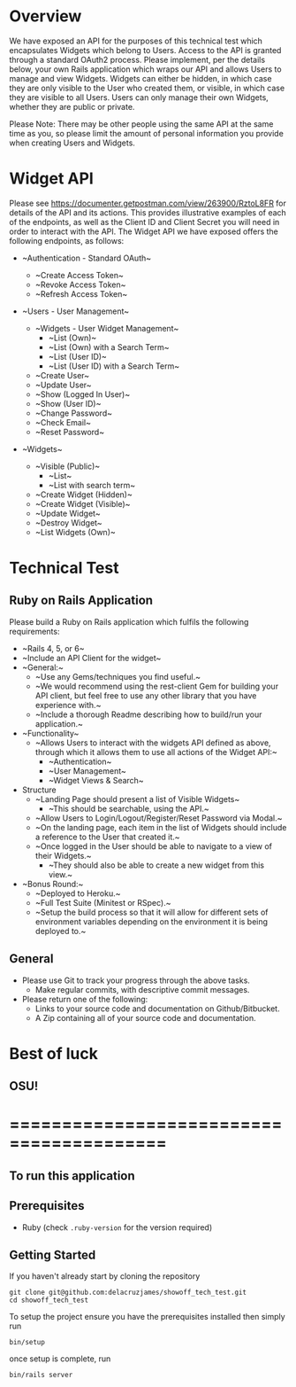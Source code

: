 # Overview

We have exposed an API for the purposes of this technical test which encapsulates Widgets which belong to
Users. Access to the API is granted through a standard OAuth2 process.
Please implement, per the details below, your own Rails application which wraps our API and allows Users to
manage and view Widgets.
Widgets can either be hidden, in which case they are only visible to the User who created them, or visible, in which
case they are visible to all Users. Users can only manage their own Widgets, whether they are public or private.

Please Note: There may be other people using the same API at the same time as you, so please limit the amount
of personal information you provide when creating Users and Widgets.

# Widget API

Please see https://documenter.getpostman.com/view/263900/RztoL8FR for details of the API and its actions.
This provides illustrative examples of each of the endpoints, as well as the Client ID and Client Secret you will
need in order to interact with the API.
The Widget API we have exposed offers the following endpoints, as follows:

* ~Authentication - Standard OAuth~
  * ~Create Access Token~
  * ~Revoke Access Token~
  * ~Refresh Access Token~

* ~Users - User Management~
  * ~Widgets - User Widget Management~
    * ~List (Own)~
    * ~List (Own) with a Search Term~
    * ~List (User ID)~
    * ~List (User ID) with a Search Term~
  * ~Create User~
  * ~Update User~
  * ~Show (Logged In User)~
  * ~Show (User ID)~
  * ~Change Password~
  * ~Check Email~
  * ~Reset Password~
* ~Widgets~
  * ~Visible (Public)~
    * ~List~
    * ~List with search term~
  * ~Create Widget (Hidden)~
  * ~Create Widget (Visible)~
  * ~Update Widget~
  * ~Destroy Widget~
  * ~List Widgets (Own)~

# Technical Test
## Ruby on Rails Application

Please build a Ruby on Rails application which fulfils the following requirements:
* ~Rails 4, 5, or 6~
* ~Include an API Client for the widget~
* ~General:~
  * ~Use any Gems/techniques you find useful.~
  * ~We would recommend using the rest-client Gem for building your API client, but feel free to use any
other library that you have experience with.~
  * ~Include a thorough Readme describing how to build/run your application.~
* ~Functionality~
  * ~Allows Users to interact with the widgets API defined as above, through which it allows them to use
all actions of the Widget API:~
    * ~Authentication~
    * ~User Management~
    * ~Widget Views & Search~
* Structure
  * ~Landing Page should present a list of Visible Widgets~
    * ~This should be searchable, using the API.~
  * ~Allow Users to Login/Logout/Register/Reset Password via Modal.~
  * ~On the landing page, each item in the list of Widgets should include a reference to the User that
created it.~
  * ~Once logged in the User should be able to navigate to a view of their Widgets.~
    * ~They should also be able to create a new widget from this view.~
* ~Bonus Round:~
  * ~Deployed to Heroku.~
  * ~Full Test Suite (Minitest or RSpec).~
  * ~Setup the build process so that it will allow for different sets of environment variables depending on
the environment it is being deployed to.~

## General
* Please use Git to track your progress through the above tasks.
  * Make regular commits, with descriptive commit messages.
* Please return one of the following:
  * Links to your source code and documentation on Github/Bitbucket.
  * A Zip containing all of your source code and documentation.

# Best of luck
## OSU!

# =========================================

## To run this application

## Prerequisites

* Ruby (check `.ruby-version` for the version required)

## Getting Started

If you haven't already start by cloning the repository

```
git clone git@github.com:delacruzjames/showoff_tech_test.git
cd showoff_tech_test
```

To setup the project ensure you have the prerequisites installed then simply run

```
bin/setup
```

once setup is complete, run

```
bin/rails server
```
